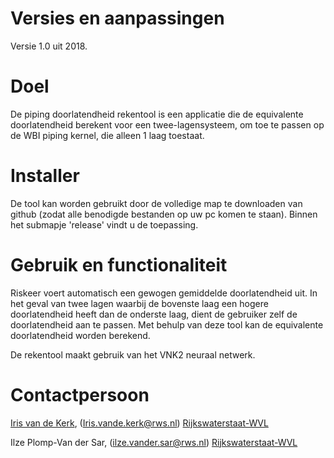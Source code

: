 ﻿# Versies en aanpassingen

Versie 1.0 uit 2018.


# Doel

De piping doorlatendheid rekentool is een applicatie die de equivalente doorlatendheid berekent voor een twee-lagensysteem, om toe te passen op de WBI piping kernel, die alleen 1 laag toestaat.

# Installer

De tool kan worden gebruikt door de volledige map te downloaden van github (zodat alle benodigde bestanden op uw pc komen te staan). Binnen het submapje 'release' vindt u de toepassing. 

# Gebruik en functionaliteit

Riskeer voert automatisch een gewogen gemiddelde doorlatendheid uit. In het geval van twee lagen waarbij de bovenste laag een hogere doorlatendheid heeft dan de onderste laag, dient de gebruiker zelf de doorlatendheid aan te passen. Met behulp van deze tool kan de equivalente doorlatendheid worden berekend. 

De rekentool maakt gebruik van het VNK2 neuraal netwerk. 


# Contactpersoon
[Iris van de Kerk](https://github.com/orgs/kkpdata/people/IvdK), (Iris.vande.kerk@rws.nl) [Rijkswaterstaat-WVL](https://www.rijkswaterstaat.nl/over-ons/onze-organisatie/organisatiestructuur/water-verkeer-en-leefomgeving/index.aspx)

Ilze Plomp-Van der Sar, (ilze.vander.sar@rws.nl) [Rijkswaterstaat-WVL](https://www.rijkswaterstaat.nl/over-ons/onze-organisatie/organisatiestructuur/water-verkeer-en-leefomgeving/index.aspx)
